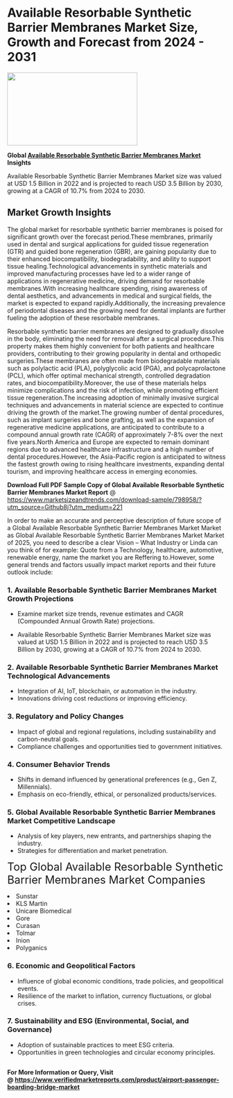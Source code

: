 <H1>Available Resorbable Synthetic Barrier Membranes Market Size, Growth and Forecast from 2024 - 2031</H1><img class="aligncenter size-medium wp-image-584254" src="https://thirdeyenews.in/wp-content/uploads/2024/09/Global-Market-Research-300x168.jpeg" alt="" width="300" height="168" /><p><strong>Global&nbsp;<a href="https://www.marketsizeandtrends.com/download-sample/798958/?utm_source=Github8j?utm_medium=221">Available Resorbable Synthetic Barrier Membranes Market</a> Insights</strong></p><p>Available Resorbable Synthetic Barrier Membranes Market size was valued at USD 1.5 Billion in 2022 and is projected to reach USD 3.5 Billion by 2030, growing at a CAGR of 10.7% from 2024 to 2030.</p><p><h2>Market Growth Insights</h2> <p>The global market for resorbable synthetic barrier membranes is poised for significant growth over the forecast period.These membranes, primarily used in dental and surgical applications for guided tissue regeneration (GTR) and guided bone regeneration (GBR), are gaining popularity due to their enhanced biocompatibility, biodegradability, and ability to support tissue healing.Technological advancements in synthetic materials and improved manufacturing processes have led to a wider range of applications in regenerative medicine, driving demand for resorbable membranes.With increasing healthcare spending, rising awareness of dental aesthetics, and advancements in medical and surgical fields, the market is expected to expand rapidly.Additionally, the increasing prevalence of periodontal diseases and the growing need for dental implants are further fueling the adoption of these resorbable membranes.</p> <p>Resorbable synthetic barrier membranes are designed to gradually dissolve in the body, eliminating the need for removal after a surgical procedure.This property makes them highly convenient for both patients and healthcare providers, contributing to their growing popularity in dental and orthopedic surgeries.These membranes are often made from biodegradable materials such as polylactic acid (PLA), polyglycolic acid (PGA), and polycaprolactone (PCL), which offer optimal mechanical strength, controlled degradation rates, and biocompatibility.Moreover, the use of these materials helps minimize complications and the risk of infection, while promoting efficient tissue regeneration.The increasing adoption of minimally invasive surgical techniques and advancements in material science are expected to continue driving the growth of the market.The growing number of dental procedures, such as implant surgeries and bone grafting, as well as the expansion of regenerative medicine applications, are anticipated to contribute to a compound annual growth rate (CAGR) of approximately 7-8% over the next five years.North America and Europe are expected to remain dominant regions due to advanced healthcare infrastructure and a high number of dental procedures.However, the Asia-Pacific region is anticipated to witness the fastest growth owing to rising healthcare investments, expanding dental tourism, and improving healthcare access in emerging economies.</p><p><span class=""><strong>Download Full PDF Sample Copy of Global Available Resorbable Synthetic Barrier Membranes Market Report</strong> @ <a href="https://www.marketsizeandtrends.com/download-sample/798958/?utm_source=Github8j?utm_medium=221" target="_blank">https://www.marketsizeandtrends.com/download-sample/798958/?utm_source=Github8j?utm_medium=221</a></span></p><p>In order to make an accurate and perceptive description of future scope of a Global&nbsp;Available Resorbable Synthetic Barrier Membranes Market Market as Global&nbsp;Available Resorbable Synthetic Barrier Membranes Market Market of 2025, you need to describe a clear Vision &ndash; What Industry or Linda can you think of for example: Quote from a Technology, healthcare, automotive, renewable energy, name the market you are Reffering to.However, some general trends and factors usually impact market reports and their future outlook include:</p><h3>1.&nbsp;<strong>Available Resorbable Synthetic Barrier Membranes Market Growth Projections</strong></h3><ul><li>Examine market size trends, revenue estimates and CAGR (Compounded Annual Growth Rate) projections.</li><li><p>Available Resorbable Synthetic Barrier Membranes Market size was valued at USD 1.5 Billion in 2022 and is projected to reach USD 3.5 Billion by 2030, growing at a CAGR of 10.7% from 2024 to 2030.</p></li></ul><h3>2.&nbsp;<strong>Available Resorbable Synthetic Barrier Membranes Market Technological Advancements</strong></h3><ul><li>Integration of AI, IoT, blockchain, or automation in the industry.</li><li>Innovations driving cost reductions or improving efficiency.</li></ul><h3>3.&nbsp;<strong>Regulatory and Policy Changes</strong></h3><ul><li>Impact of global and regional regulations, including sustainability and carbon-neutral goals.</li><li>Compliance challenges and opportunities tied to government initiatives.</li></ul><h3>4.&nbsp;<strong>Consumer Behavior Trends</strong></h3><ul><li>Shifts in demand influenced by generational preferences (e.g., Gen Z, Millennials).</li><li>Emphasis on eco-friendly, ethical, or personalized products/services.</li></ul><h3>5.&nbsp;<strong>Global Available Resorbable Synthetic Barrier Membranes Market Competitive Landscape</strong></h3><ul><li>Analysis of key players, new entrants, and partnerships shaping the industry.</li><li>Strategies for differentiation and market penetration.</li></ul><p data-pm-slice="1 1 []"><span style="color: inherit; font-family: inherit; font-size: 25px;">Top Global Available Resorbable Synthetic Barrier Membranes Market Companies</span></p><div class="" data-test-id=""><p><li>Sunstar</li><li> KLS Martin</li><li> Unicare Biomedical</li><li> Gore</li><li> Curasan</li><li> Tolmar</li><li> Inion</li><li> Polyganics</li></p></div><h3>6.&nbsp;<strong>Economic and Geopolitical Factors</strong></h3><ul><li>Influence of global economic conditions, trade policies, and geopolitical events.</li><li>Resilience of the market to inflation, currency fluctuations, or global crises.</li></ul><h3>7.&nbsp;<strong>Sustainability and ESG (Environmental, Social, and Governance)</strong></h3><ul><li>Adoption of sustainable practices to meet ESG criteria.</li><li>Opportunities in green technologies and circular economy principles.</li></ul><h2><strong style="font-size: 14px;">For More Information or Query, Visit @&nbsp;</strong><a style="background-color: #ffffff; font-size: 14px;" href="https://www.marketsizeandtrends.com/report/available-resorbable-synthetic-barrier-membranes-market/" target="_blank">https://www.verifiedmarketreports.com/product/airport-passenger-boarding-bridge-market</a></h2>